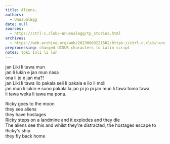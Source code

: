 ```yaml
---
title: Aliens…
authors:
  - UnusualEgg
date: null
sources:
  - https://ctrl-c.club/~unusualegg/tp_stories.html
archives:
  - https://web.archive.org/web/20230603221502/https://ctrl-c.club/~unusualegg/tp_stories.html
preprocessing: changed UCSUR characters to Latin script
notes: toki Inli li lon
---
```


jan Liki li tawa mun  
jan li lukin e jan mun nasa  
ona li jo e jan ma?!  
jan Liki li tawa ilo pakala seli li pakala e ilo li moli  
jan mun li lukin e suno pakala la jan pi jo pi jan mun li tawa tomo tawa  
li tawa weka li tawa ma pona.

Ricky goes to the moon  
they see aliens  
they have hostages  
Ricky steps on a landmine and it explodes and they die  
The aliens see this and whilst they're distracted, the hostages escape to Ricky's ship  
they fly back home
